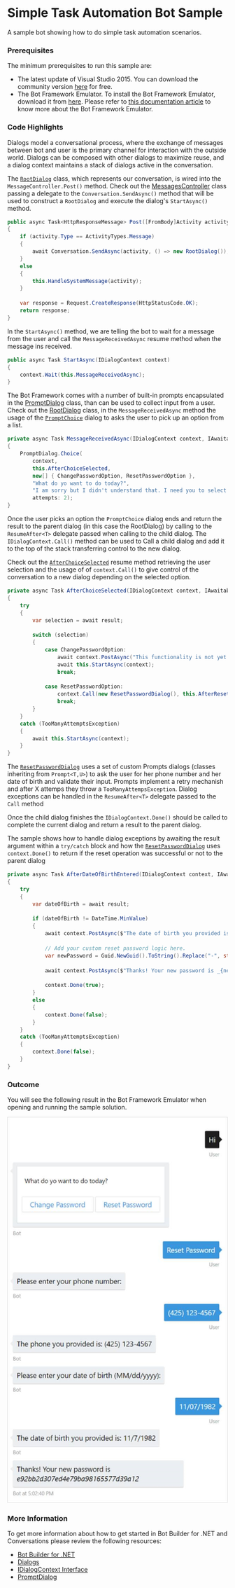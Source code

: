 # Simple Task Automation Bot Sample

A sample bot showing how to do simple task automation scenarios.

### Prerequisites

The minimum prerequisites to run this sample are:
* The latest update of Visual Studio 2015. You can download the community version [here](http://www.visualstudio.com) for free.
* The Bot Framework Emulator. To install the Bot Framework Emulator, download it from [here](https://emulator.botframework.com/). Please refer to [this documentation article](https://github.com/microsoft/botframework-emulator/wiki/Getting-Started) to know more about the Bot Framework Emulator.

### Code Highlights

Dialogs model a conversational process, where the exchange of messages between bot and user is the primary channel for interaction with the outside world.
Dialogs can be composed with other dialogs to maximize reuse, and a dialog context maintains a stack of dialogs active in the conversation.

The [`RootDialog`](Dialogs/RootDialog.cs) class, which represents our conversation, is wired into the `MessageController.Post()` method. Check out the [MessagesController](Controllers/MessagesController.cs#L22) class passing a delegate to the `Conversation.SendAsync()` method that will be used to construct a `RootDialog` and execute the dialog's `StartAsync()` method.


````C#
public async Task<HttpResponseMessage> Post([FromBody]Activity activity)
{
    if (activity.Type == ActivityTypes.Message)
    {
        await Conversation.SendAsync(activity, () => new RootDialog());
    }
    else
    {
        this.HandleSystemMessage(activity);
    }

    var response = Request.CreateResponse(HttpStatusCode.OK);
    return response;
}
````

In the `StartAsync()` method, we are telling the bot to wait for a message from the user and call the `MessageReceivedAsync` resume method when the message ins received.

````C#
public async Task StartAsync(IDialogContext context)
{
    context.Wait(this.MessageReceivedAsync);
}
````
The Bot Framework comes with a number of built-in prompts encapsulated in the [PromptDialog](https://github.com/Microsoft/BotBuilder/blob/84e0973b7e4473b3a02c4e21233b82f439014c95/CSharp/Library/Microsoft.Bot.Builder/Dialogs/PromptDialog.cs) class, than can be used to collect input from a user.  Check out the [RootDialog](Dialogs/RootDialog.cs#L19-L28) class, in the `MessageReceivedAsync` method the usage of the [`PromptChoice`](https://github.com/Microsoft/BotBuilder/blob/84e0973b7e4473b3a02c4e21233b82f439014c95/CSharp/Library/Microsoft.Bot.Builder/Dialogs/PromptDialog.cs#L548) dialog to asks the user to pick up an option from a list.

````C#
private async Task MessageReceivedAsync(IDialogContext context, IAwaitable<IMessageActivity> result)
{
    PromptDialog.Choice(
        context, 
        this.AfterChoiceSelected, 
        new[] { ChangePasswordOption, ResetPasswordOption }, 
        "What do yo want to do today?", 
        "I am sorry but I didn't understand that. I need you to select one of the options below",
        attempts: 2);
}
````

Once the user picks an option the `PromptChoice` dialog ends and return the result to the parent dialog (in this case the RootDialog) by calling to the `ResumeAfter<T>` delegate passed when calling to the child dialog.  The `IDialogContext.Call()` method can be used to Call a child dialog and add it to the top of the stack transferring control to the new dialog.

Check out the [`AfterChoiceSelected`](Dialogs/RootDialog.cs#L30-L52) resume method retrieving the user selection and the usage of of `context.Call()` to give control of the conversation to a new dialog depending on the selected option.

````C#
private async Task AfterChoiceSelected(IDialogContext context, IAwaitable<string> result)
{
    try
    {
        var selection = await result;

        switch (selection)
        {
            case ChangePasswordOption:
                await context.PostAsync("This functionality is not yet implemented! Try resetting your password.");
                await this.StartAsync(context);
                break;

            case ResetPasswordOption:
                context.Call(new ResetPasswordDialog(), this.AfterResetPassword);
                break;
        }
    }
    catch (TooManyAttemptsException)
    {
        await this.StartAsync(context);
    }
}
````

The [`ResetPasswordDialog`](Dialogs/ResetPassword.cs) uses a set of custom Prompts dialogs (classes inheriting from `Prompt<T,U>`) to ask the user for her phone number and her date of birth and validate their input. Prompts implement a retry mechanish and after X attemps they throw a `TooManyAttempsException`. Dialog exceptions can be handled in the `ResumeAfter<T>` delegate passed to the `Call` method



Once the child dialog finishes the `IDialogContext.Done()` should be called to complete the current dialog and return a result to the parent dialog. 

The sample shows how to handle dialog exceptions by awaiting the result argument within a `try/catch` block and how the  [`ResetPasswordDialog`](Dialogs/ResetPassword.cs#L68) uses `context.Done()` to return if the reset operation was successful or not to the parent dialog

````C#
private async Task AfterDateOfBirthEntered(IDialogContext context, IAwaitable<DateTime> result)
{
    try
    {
        var dateOfBirth = await result;

        if (dateOfBirth != DateTime.MinValue)
        {
            await context.PostAsync($"The date of birth you provided is: {dateOfBirth.ToShortDateString()}");

            // Add your custom reset password logic here.
            var newPassword = Guid.NewGuid().ToString().Replace("-", string.Empty);

            await context.PostAsync($"Thanks! Your new password is _{newPassword}_");

            context.Done(true);
        }
        else
        {
            context.Done(false);
        }
    }
    catch (TooManyAttemptsException)
    {
        context.Done(false);
    }
}
````


### Outcome

You will see the following result in the Bot Framework Emulator when opening and running the sample solution.

![Sample Outcome](images/outcome.png)

### More Information

To get more information about how to get started in Bot Builder for .NET and Conversations please review the following resources:
* [Bot Builder for .NET](https://docs.botframework.com/en-us/csharp/builder/sdkreference/index.html)
* [Dialogs](https://docs.botframework.com/en-us/csharp/builder/sdkreference/dialogs.html)
* [IDialogContext Interface](https://docs.botframework.com/en-us/csharp/builder/sdkreference/d1/dc6/interface_microsoft_1_1_bot_1_1_builder_1_1_dialogs_1_1_i_dialog_context.html)
* [PromptDialog](https://docs.botframework.com/en-us/csharp/builder/sdkreference/d9/d03/class_microsoft_1_1_bot_1_1_builder_1_1_dialogs_1_1_prompt_dialog.html)
